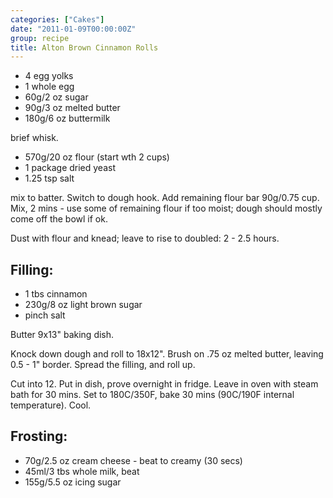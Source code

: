```yaml
---
categories: ["Cakes"]
date: "2011-01-09T00:00:00Z"
group: recipe
title: Alton Brown Cinnamon Rolls
---
```


- 4 egg yolks
- 1 whole egg
- 60g/2 oz sugar
- 90g/3 oz melted butter
- 180g/6 oz buttermilk

brief whisk.

- 570g/20 oz flour (start wth 2 cups)
- 1 package dried yeast
- 1\.25 tsp salt

mix to batter.  Switch to dough hook.  Add remaining flour bar 90g/0.75 cup.  Mix, 2 mins - use some of remaining flour if too moist; dough should mostly come off the bowl if ok.

Dust with flour and knead; leave to rise to doubled: 2 - 2.5 hours.

## Filling:

- 1 tbs cinnamon
- 230g/8 oz light brown sugar
- pinch salt

Butter 9x13" baking dish.

Knock down dough and roll to 18x12".  Brush on .75 oz melted butter, leaving 0.5 - 1" border.  Spread the filling, and roll up.

Cut into 12.  Put in dish, prove overnight in fridge.  Leave in oven with steam bath for 30 mins.  Set to 180C/350F, bake 30 mins (90C/190F internal temperature).  Cool.

## Frosting:

- 70g/2\.5 oz cream cheese - beat to creamy (30 secs)
- 45ml/3 tbs whole milk, beat
- 155g/5\.5 oz icing sugar
